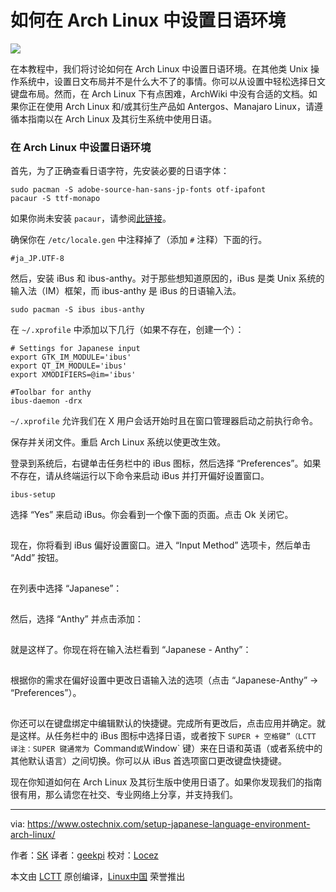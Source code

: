 如何在 Arch Linux 中设置日语环境
======

![](https://www.ostechnix.com/wp-content/uploads/2017/11/Setup-Japanese-Language-Environment-In-Arch-Linux-720x340.jpg)

在本教程中，我们将讨论如何在 Arch Linux 中设置日语环境。在其他类 Unix 操作系统中，设置日文布局并不是什么大不了的事情。你可以从设置中轻松选择日文键盘布局。然而，在 Arch Linux 下有点困难，ArchWiki 中没有合适的文档。如果你正在使用 Arch Linux 和/或其衍生产品如 Antergos、Manajaro Linux，请遵循本指南以在 Arch Linux 及其衍生系统中使用日语。

### 在 Arch Linux 中设置日语环境

首先，为了正确查看日语字符，先安装必要的日语字体：

```
sudo pacman -S adobe-source-han-sans-jp-fonts otf-ipafont
pacaur -S ttf-monapo
```

如果你尚未安装 `pacaur`，请参阅[此链接][1]。

确保你在 `/etc/locale.gen` 中注释掉了（添加 `#` 注释）下面的行。

```
#ja_JP.UTF-8
```

然后，安装 iBus 和 ibus-anthy。对于那些想知道原因的，iBus 是类 Unix 系统的输入法（IM）框架，而 ibus-anthy 是 iBus 的日语输入法。

```
sudo pacman -S ibus ibus-anthy
```

在 `~/.xprofile` 中添加以下几行（如果不存在，创建一个）：

```
# Settings for Japanese input
export GTK_IM_MODULE='ibus'
export QT_IM_MODULE='ibus'
export XMODIFIERS=@im='ibus'

#Toolbar for anthy
ibus-daemon -drx
```

`~/.xprofile` 允许我们在 X 用户会话开始时且在窗口管理器启动之前执行命令。

保存并关闭文件。重启 Arch Linux 系统以使更改生效。

登录到系统后，右键单击任务栏中的 iBus 图标，然后选择 “Preferences”。如果不存在，请从终端运行以下命令来启动 iBus 并打开偏好设置窗口。

```
ibus-setup
```

选择 “Yes” 来启动 iBus。你会看到一个像下面的页面。点击 Ok 关闭它。

[![][2]][3]

现在，你将看到 iBus 偏好设置窗口。进入 “Input Method” 选项卡，然后单击 “Add” 按钮。

[![][2]][4]

在列表中选择 “Japanese”：

[![][2]][5]

然后，选择 “Anthy” 并点击添加：

[![][2]][6]

就是这样了。你现在将在输入法栏看到 “Japanese - Anthy”：

[![][2]][7]

根据你的需求在偏好设置中更改日语输入法的选项（点击 “Japanese-Anthy” -> “Preferences”）。

[![][2]][8]

你还可以在键盘绑定中编辑默认的快捷键。完成所有更改后，点击应用并确定。就是这样。从任务栏中的 iBus 图标中选择日语，或者按下 `SUPER + 空格键”（LCTT 译注：SUPER 键通常为 `Command` 或 `Window` 键）来在日语和英语（或者系统中的其他默认语言）之间切换。你可以从 iBus 首选项窗口更改键盘快捷键。

现在你知道如何在 Arch Linux 及其衍生版中使用日语了。如果你发现我们的指南很有用，那么请您在社交、专业网络上分享，并支持我们。

--------------------------------------------------------------------------------

via: https://www.ostechnix.com/setup-japanese-language-environment-arch-linux/

作者：[SK][a]
译者：[geekpi](https://github.com/geekpi)
校对：[Locez](https://github.com/locez)

本文由 [LCTT](https://github.com/LCTT/TranslateProject) 原创编译，[Linux中国](https://linux.cn/) 荣誉推出

[a]:https://www.ostechnix.com
[1]:https://www.ostechnix.com/install-pacaur-arch-linux/
[2]:data:image/gif;base64,R0lGODlhAQABAIAAAAAAAP///yH5BAEAAAAALAAAAAABAAEAAAIBRAA7
[3]:http://www.ostechnix.com/wp-content/uploads/2017/11/ibus.png 
[4]:http://www.ostechnix.com/wp-content/uploads/2017/11/iBus-preferences.png 
[5]:http://www.ostechnix.com/wp-content/uploads/2017/11/Choose-Japanese.png 
[6]:http://www.ostechnix.com/wp-content/uploads/2017/11/Japanese-Anthy.png 
[7]:http://www.ostechnix.com/wp-content/uploads/2017/11/iBus-preferences-1.png 
[8]:http://www.ostechnix.com/wp-content/uploads/2017/11/ibus-anthy.png 
